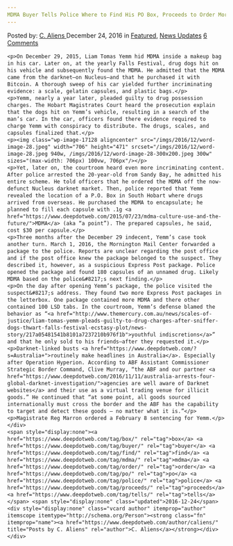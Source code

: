 ```yaml
---
MDMA Buyer Tells Police Where to Find His PO Box, Proceeds to Order More MDMA
---
```

<article class="post-listing post-17123 post type-post status-publish format-standard has-post-thumbnail hentry  tag-box tag-buyer tag-find tag-mdma tag-order tag-po tag-police tag-proceeds tag-tells">
    <div class="post-inner">
        <span>Posted by: <a href="https://www.deepdotweb.com/author/caliens/" title="">C. Aliens </a></span>
    <span>December 24, 2016</span>
    <span>in <a href="https://www.deepdotweb.com/category/deepdot-news/" rel="category tag">Featured</a>, <a href="https://www.deepdotweb.com/category/news-updates/" rel="category tag">News Updates</a></span>
    <span><a href="https://www.deepdotweb.com/2016/12/24/mdma-buyer-tells-police-find-po-box-proceeds-order-mdma/#comments">6 Comments</a></span>
    </p>
    <div class="clear"></div>
    
    <p>On December 29, 2015, Liam Tomas Yemm hid MDMA inside a makeup bag in his car. Later on, at the yearly Falls Festival, drug dogs hit on his vehicle and subsequently found the MDMA. He admitted that the MDMA came from the darknet—on Nucleus—and that he purchased it with Bitcoin. A thorough sweep of his car yielded further incriminating evidence: a scale, gelatin capsules, and plastic bags.</p>
    <p>Yemm, nearly a year later, pleaded guilty to drug possession charges. The Hobart Magistrates Court heard the prosecution explain that the dogs hit on Yemm’s vehicle, resulting in a search of the man’s car. In the car, officers found there evidence required to charge Yemm with conspiracy to distribute. The drugs, scales, and capsules finalized that.</p>
    <p><img class="wp-image-17128 aligncenter" src="/imgs/2016/12/word-image-28.jpeg" width="706" height="471" srcset="/imgs/2016/12/word-image-28.jpeg 940w, /imgs/2016/12/word-image-28-300x200.jpeg 300w" sizes="(max-width: 706px) 100vw, 706px"/></p>
    <p>Yet, later on, the courtroom heard even more incriminating content. After police arrested the 20-year-old from Sandy Bay, he admitted his entire scheme. He told officers that he ordered the MDMA off the now-defunct Nucleus darknet market. Then, police reported that Yemm revealed the location of a P.O. Box in South Hobart where drugs arrived from overseas. He purchased the MDMA to encapsulate; he planned to fill each capsule with .1g <a href="https://www.deepdotweb.com/2015/07/23/mdma-culture-use-and-the-future/">MDMA</a> (aka “a point”). The prepared capsules, he said, cost $30 per capsule.</p>
    <p>Three months after the December 29 indecent, Yemm’s case took another turn. March 1, 2016, the Mornington Mail Center forwarded a package to the police. Reports are unclear regarding the post office and if the post office knew the package belonged to the suspect. They described it, however, as a suspicious Express Post package. Police opened the package and found 180 capsules of an unnamed drug. Likely MDMA based on the police&#8217;s next finding.</p>
    <p>On the day after opening Yemm’s package, the police visited the suspect&#8217;s address. They found two more Express Post packages in the letterbox. One package contained more MDMA and there other contained 100 LSD tabs. In the courtroom, Yemm’s defense blamed the behavior as “<a href="http://www.themercury.com.au/news/scales-of-justice/liam-tomas-yemm-pleads-guilty-to-drug-charges-after-sniffer-dogs-thwart-falls-festival-ecstasy-plot/news-story/217a05481541b8101a7237210b976f1b">youthful indiscretions</a>” and that he only sold to his friends—after they requested it.</p>
    <p>Darknet-linked busts <a href="https://www.deepdotweb.com/?s=Australia+">routinely make headlines in Australia</a>. Especially after Operation Hyperion. According to ABF Assistant Commissioner Strategic Border Command, Clive Murray, “the ABF and our partner <a href="https://www.deepdotweb.com/2016/11/11/australia-arrests-four-global-darknet-investigation/">agencies are well aware of Darknet websites</a> and their use as a virtual trading venue for illicit goods.” He continued that “at some point, all goods sourced internationally must cross the border and the ABF has the capability to target and detect these goods – no matter what it is.”</p>
    <p>Magistrate Reg Marron ordered a February 8 sentencing for Yemm.</p>
    </div>
    <span style="display:none"><a href="https://www.deepdotweb.com/tag/box/" rel="tag">box</a> <a href="https://www.deepdotweb.com/tag/buyer/" rel="tag">buyer</a> <a href="https://www.deepdotweb.com/tag/find/" rel="tag">find</a> <a href="https://www.deepdotweb.com/tag/mdma/" rel="tag">mdma</a> <a href="https://www.deepdotweb.com/tag/order/" rel="tag">order</a> <a href="https://www.deepdotweb.com/tag/po/" rel="tag">po</a> <a href="https://www.deepdotweb.com/tag/police/" rel="tag">police</a> <a href="https://www.deepdotweb.com/tag/proceeds/" rel="tag">proceeds</a> <a href="https://www.deepdotweb.com/tag/tells/" rel="tag">tells</a></span> <span style="display:none" class="updated">2016-12-24</span>
    <div style="display:none" class="vcard author" itemprop="author" itemscope itemtype="http://schema.org/Person"><strong class="fn" itemprop="name"><a href="https://www.deepdotweb.com/author/caliens/" title="Posts by C. Aliens" rel="author">C. Aliens</a></strong></div>
    </div>
</article>

